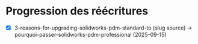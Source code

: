# Progression des réécritures

- [x] 3-reasons-for-upgrading-solidworks-pdm-standard-to (slug source) → pourquoi-passer-solidworks-pdm-professional (2025-09-15)
